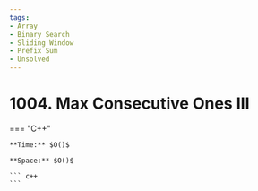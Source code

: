 ```yaml
---
tags:
- Array
- Binary Search
- Sliding Window
- Prefix Sum
- Unsolved
---
```



# 1004. Max Consecutive Ones III

=== "C++"

    **Time:** $O()$

    **Space:** $O()$

    ``` c++
    ```